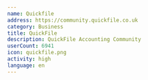 ```yaml
---
name: Quickfile
address: https://community.quickfile.co.uk
category: Business
title: QuickFile
description: QuickFile Accounting Community
userCount: 6941
icon: quickfile.png
activity: high
language: en
---
```

